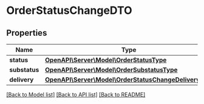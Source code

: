 # OrderStatusChangeDTO

## Properties
Name | Type | Description | Notes
------------ | ------------- | ------------- | -------------
**status** | [**OpenAPI\Server\Model\OrderStatusType**](OrderStatusType.md) |  | 
**substatus** | [**OpenAPI\Server\Model\OrderSubstatusType**](OrderSubstatusType.md) |  | [optional] 
**delivery** | [**OpenAPI\Server\Model\OrderStatusChangeDeliveryDTO**](OrderStatusChangeDeliveryDTO.md) |  | [optional] 

[[Back to Model list]](../README.md#documentation-for-models) [[Back to API list]](../README.md#documentation-for-api-endpoints) [[Back to README]](../README.md)


